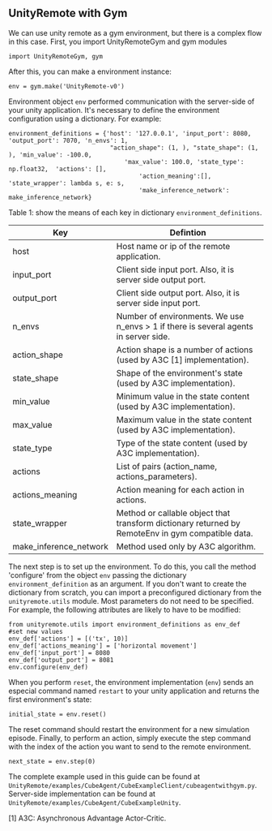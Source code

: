 ## UnityRemote with Gym

We can use unity remote as a gym environment, but there is a complex flow in this case. First, you import UnityRemoteGym and gym modules

    import UnityRemoteGym, gym

After this, you can make a environment instance:

    env = gym.make('UnityRemote-v0')
 
Environment object `env`  performed communication with the server-side of your unity application. It's necessary to define the environment configuration using a dictionary. For example:

	environment_definitions = {'host': '127.0.0.1', 'input_port': 8080, 'output_port': 7070, 'n_envs': 1,
                                "action_shape": (1, ), "state_shape": (1, ), 'min_value': -100.0, 
                                    'max_value': 100.0, 'state_type': np.float32,  'actions': [], 
                                        'action_meaning':[], 'state_wrapper': lambda s, e: s,
                                        'make_inference_network': make_inference_network}

Table 1: show the means of each key in dictionary `environment_definitions`.

| Key             |                                    Defintion                                          |
|-----------------|---------------------------------------------------------------------------------------|
| host            |  Host name or ip of the remote application.                                           |
| input_port      |  Client side input port. Also, it is server side output port.                         |
| output_port     |  Client side output port. Also, it is server side input port.                         |
| n_envs          |  Number of environments. We use n_envs > 1 if there is several agents in server side. |
| action_shape    |  Action shape is a number of actions (used by A3C [1] implementation).                                              |
| state_shape     |  Shape of the environment's state (used by A3C implementation).                                                    |
| min_value       |  Minimum value in the state content (used by A3C implementation).                                                  |
| max_value       |  Maximum value in the state content (used by A3C implementation).                                                  |
| state_type      |  Type of the state content (used by A3C implementation).                                                          |
| actions         |  List of pairs (action_name, actions_parameters).                                     |
| actions_meaning |  Action meaning for each action in actions.                                           |
| state_wrapper   |  Method or callable object that transform dictionary returned by RemoteEnv in gym compatible data.                                                                                          |
| make_inference_network | Method used only by A3C algorithm.                                             |


The next step is to set up the environment. To do this, you call the method 'configure' from the object `env` passing the dictionary `environment_definition` as an argument. If you don't want to create the dictionary from scratch, you can import a preconfigured dictionary from the `unityremote.utils` module. Most parameters do not need to be specified. For example, the following attributes are likely to have to be modified:

	from unityremote.utils import environment_definitions as env_def
	#set new values
	env_def['actions'] = [('tx', 10)]
	env_def['actions_meaning'] = ['horizontal movement']
	env_def['input_port'] = 8080
	env_def['output_port'] = 8081
	env.configure(env_def)

When you perform `reset`, the environment implementation (`env`) sends an especial command named `restart` to your unity application and returns the first environment's state:

    initial_state = env.reset()

The reset command should restart the environment for a new simulation episode. Finally, to perform an action, simply execute the step command with the index of the action you want to send to the remote environment.

	next_state = env.step(0)

The complete example used in this guide can be found at `UnityRemote/examples/CubeAgent/CubeExampleClient/cubeagentwithgym.py`. Server-side implementation can be found at `UnityRemote/examples/CubeAgent/CubeExampleUnity`.

[1] A3C: Asynchronous Advantage Actor-Critic.


